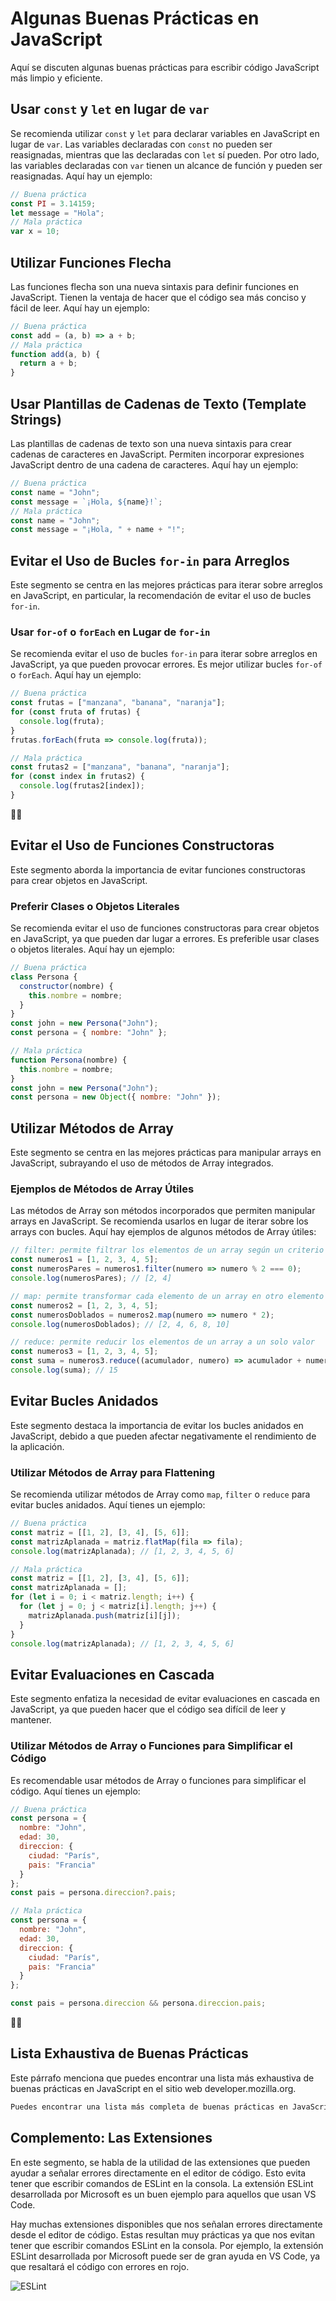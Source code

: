 # Algunas Buenas Prácticas en JavaScript
Aquí se discuten algunas buenas prácticas para escribir código JavaScript más limpio y eficiente.

## Usar `const` y `let` en lugar de `var`
Se recomienda utilizar `const` y `let` para declarar variables en JavaScript en lugar de `var`. Las variables declaradas con `const` no pueden ser reasignadas, mientras que las declaradas con `let` sí pueden. Por otro lado, las variables declaradas con `var` tienen un alcance de función y pueden ser reasignadas. Aquí hay un ejemplo:

```javascript
// Buena práctica
const PI = 3.14159;
let message = "Hola";
// Mala práctica
var x = 10;
```

## Utilizar Funciones Flecha
Las funciones flecha son una nueva sintaxis para definir funciones en JavaScript. Tienen la ventaja de hacer que el código sea más conciso y fácil de leer. Aquí hay un ejemplo:

```javascript
// Buena práctica
const add = (a, b) => a + b;
// Mala práctica
function add(a, b) {
  return a + b;
}
```

## Usar Plantillas de Cadenas de Texto (Template Strings)
Las plantillas de cadenas de texto son una nueva sintaxis para crear cadenas de caracteres en JavaScript. Permiten incorporar expresiones JavaScript dentro de una cadena de caracteres. Aquí hay un ejemplo:

```javascript
// Buena práctica
const name = "John";
const message = `¡Hola, ${name}!`;
// Mala práctica
const name = "John";
const message = "¡Hola, " + name + "!";
```

## Evitar el Uso de Bucles `for-in` para Arreglos
Este segmento se centra en las mejores prácticas para iterar sobre arreglos en JavaScript, en particular, la recomendación de evitar el uso de bucles `for-in`.

### Usar `for-of` o `forEach` en Lugar de `for-in`
Se recomienda evitar el uso de bucles `for-in` para iterar sobre arreglos en JavaScript, ya que pueden provocar errores. Es mejor utilizar bucles `for-of` o `forEach`. Aquí hay un ejemplo:

```javascript
// Buena práctica
const frutas = ["manzana", "banana", "naranja"];
for (const fruta of frutas) {
  console.log(fruta);
}
frutas.forEach(fruta => console.log(fruta));

// Mala práctica
const frutas2 = ["manzana", "banana", "naranja"];
for (const index in frutas2) {
  console.log(frutas2[index]);
}
```

🤖🤖

## Evitar el Uso de Funciones Constructoras
Este segmento aborda la importancia de evitar funciones constructoras para crear objetos en JavaScript.

### Preferir Clases o Objetos Literales
Se recomienda evitar el uso de funciones constructoras para crear objetos en JavaScript, ya que pueden dar lugar a errores. Es preferible usar clases o objetos literales. Aquí hay un ejemplo:

```javascript
// Buena práctica
class Persona {
  constructor(nombre) {
    this.nombre = nombre;
  }
}
const john = new Persona("John");
const persona = { nombre: "John" };

// Mala práctica
function Persona(nombre) {
  this.nombre = nombre;
}
const john = new Persona("John");
const persona = new Object({ nombre: "John" });
```

## Utilizar Métodos de Array
Este segmento se centra en las mejores prácticas para manipular arrays en JavaScript, subrayando el uso de métodos de Array integrados.

### Ejemplos de Métodos de Array Útiles
Las métodos de Array son métodos incorporados que permiten manipular arrays en JavaScript. Se recomienda usarlos en lugar de iterar sobre los arrays con bucles. Aquí hay ejemplos de algunos métodos de Array útiles:

```javascript
// filter: permite filtrar los elementos de un array según un criterio
const numeros1 = [1, 2, 3, 4, 5];
const numerosPares = numeros1.filter(numero => numero % 2 === 0);
console.log(numerosPares); // [2, 4]

// map: permite transformar cada elemento de un array en otro elemento
const numeros2 = [1, 2, 3, 4, 5];
const numerosDoblados = numeros2.map(numero => numero * 2);
console.log(numerosDoblados); // [2, 4, 6, 8, 10]

// reduce: permite reducir los elementos de un array a un solo valor
const numeros3 = [1, 2, 3, 4, 5];
const suma = numeros3.reduce((acumulador, numero) => acumulador + numero, 0);
console.log(suma); // 15
```

## Evitar Bucles Anidados
Este segmento destaca la importancia de evitar los bucles anidados en JavaScript, debido a que pueden afectar negativamente el rendimiento de la aplicación.

### Utilizar Métodos de Array para Flattening
Se recomienda utilizar métodos de Array como `map`, `filter` o `reduce` para evitar bucles anidados. Aquí tienes un ejemplo:

```javascript
// Buena práctica
const matriz = [[1, 2], [3, 4], [5, 6]];
const matrizAplanada = matriz.flatMap(fila => fila);
console.log(matrizAplanada); // [1, 2, 3, 4, 5, 6]

// Mala práctica
const matriz = [[1, 2], [3, 4], [5, 6]];
const matrizAplanada = [];
for (let i = 0; i < matriz.length; i++) {
  for (let j = 0; j < matriz[i].length; j++) {
    matrizAplanada.push(matriz[i][j]);
  }
}
console.log(matrizAplanada); // [1, 2, 3, 4, 5, 6]
```

## Evitar Evaluaciones en Cascada
Este segmento enfatiza la necesidad de evitar evaluaciones en cascada en JavaScript, ya que pueden hacer que el código sea difícil de leer y mantener.

### Utilizar Métodos de Array o Funciones para Simplificar el Código
Es recomendable usar métodos de Array o funciones para simplificar el código. Aquí tienes un ejemplo:

```javascript
// Buena práctica
const persona = {
  nombre: "John",
  edad: 30,
  direccion: {
    ciudad: "París",
    pais: "Francia"
  }
};
const pais = persona.direccion?.pais;

// Mala práctica
const persona = {
  nombre: "John",
  edad: 30,
  direccion: {
    ciudad: "París",
    pais: "Francia"
  }
};

const pais = persona.direccion && persona.direccion.pais;
```

🤖🤖

## Lista Exhaustiva de Buenas Prácticas
Este párrafo menciona que puedes encontrar una lista más exhaustiva de buenas prácticas en JavaScript en el sitio web developer.mozilla.org.

```markdown
Puedes encontrar una lista más completa de buenas prácticas en JavaScript en [developer.mozilla.org](https://developer.mozilla.org/).
```

## Complemento: Las Extensiones
En este segmento, se habla de la utilidad de las extensiones que pueden ayudar a señalar errores directamente en el editor de código. Esto evita tener que escribir comandos de ESLint en la consola. La extensión ESLint desarrollada por Microsoft es un buen ejemplo para aquellos que usan VS Code.

Hay muchas extensiones disponibles que nos señalan errores directamente desde el editor de código. Estas resultan muy prácticas ya que nos evitan tener que escribir comandos ESLint en la consola. Por ejemplo, la extensión ESLint desarrollada por Microsoft puede ser de gran ayuda en VS Code, ya que resaltará el código con errores en rojo.

![ESLint](./03-Algunas-buenas-practicas/img/bonne-pratiq-programmat-js-im1_1.png)
